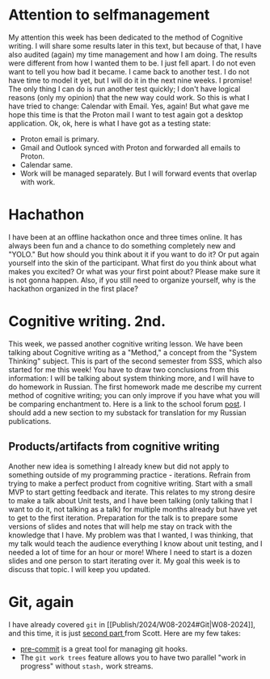 # Attention to selfmanagement
My attention this week has been dedicated to the method of Cognitive writing. I will share some results later in this text, but because of that, I have also audited (again) my time management and how I am doing. The results were different from how I wanted them to be. I just fell apart. I do not even want to tell you how bad it became. I came back to another test. I do not have time to model it yet, but I will do it in the next nine weeks. I promise! The only thing I can do is run another test quickly; I don't have logical reasons (only my opinion) that the new way could work. So this is what I have tried to change: Calendar with Email. Yes, again! But what gave me hope this time is that the Proton mail I want to test again got a desktop application. Ok, ok, here is what I have got as a testing state:
- Proton email is primary.
- Gmail and Outlook synced with Proton and forwarded all emails to Proton.
- Calendar same. 
- Work will be managed separately. But I will forward events that overlap with work.

# Hachathon
I have been at an offline hackathon once and three times online. It has always been fun and a chance to do something completely new and "YOLO." But how should you think about it if you want to do it? Or put again yourself into the skin of the participant. What first do you think about what makes you excited? Or what was your first point about? Please make sure it is not gonna happen. Also, if you still need to organize yourself, why is the hackathon organized in the first place?

# Cognitive writing. 2nd.
This week, we passed another cognitive writing lesson. We have been talking about Cognitive writing as a "Method," a concept from the "System Thinking" subject. This is part of the second semester from SSS, which also started for me this week! You have to draw two conclusions from this information: I will be talking about system thinking more, and I will have to do homework in Russian. The first homework made me describe my current method of cognitive writing; you can only improve if you have what you will be comparing enchantment to. Here is a link to the school forum [post](https://systemsworld.club/t/opisanie-moego-nyneshnego-metoda-myshleniya-pismom/10750). I should add a new section to my substack for translation for my Russian publications.

## Products/artifacts from cognitive writing
Another new idea is something I already knew but did not apply to something outside of my programming practice - iterations. Refrain from trying to make a perfect product from cognitive writing. Start with a small MVP to start getting feedback and iterate. This relates to my strong desire to make a talk about Unit tests, and I have been talking (only talking that I want to do it, not talking as a talk) for multiple months already but have yet to get to the first iteration. Preparation for the talk is to prepare some versions of slides and notes that will help me stay on track with the knowledge that I have. My problem was that I wanted, I was thinking, that my talk would teach the audience everything I know about unit testing, and I needed a lot of time for an hour or more! Where I need to start is a dozen slides and one person to start iterating over it. My goal this week is to discuss that topic. I will keep you updated.

# Git, again
I have already covered `git` in [[Publish/2024/W08-2024#Git|W08-2024]], and this time, it is just [second part ](https://www.youtube.com/watch?v=Md44rcw13k4)from Scott. Here are my few takes:
- [pre-commit](https://pre-commit.com/) is a great tool for managing git hooks.
- The `git work trees` feature allows you to have two parallel "work in progress" without `stash,` work streams.

